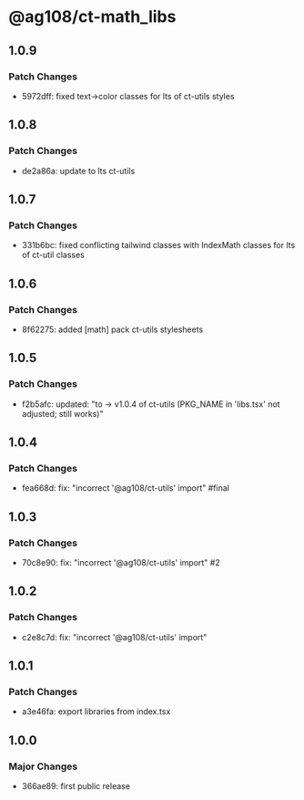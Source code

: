 # @ag108/ct-math_libs

## 1.0.9

### Patch Changes

- 5972dff: fixed text->color classes for lts of ct-utils styles

## 1.0.8

### Patch Changes

- de2a86a: update to lts ct-utils

## 1.0.7

### Patch Changes

- 331b6bc: fixed conflicting tailwind classes with IndexMath classes for lts of ct-util classes

## 1.0.6

### Patch Changes

- 8f62275: added [math] pack ct-utils stylesheets

## 1.0.5

### Patch Changes

- f2b5afc: updated: "to -> v1.0.4 of ct-utils (PKG_NAME in 'libs.tsx' not adjusted; still works)"

## 1.0.4

### Patch Changes

- fea668d: fix: "incorrect '@ag108/ct-utils' import" #final

## 1.0.3

### Patch Changes

- 70c8e90: fix: "incorrect '@ag108/ct-utils' import" #2

## 1.0.2

### Patch Changes

- c2e8c7d: fix: "incorrect '@ag108/ct-utils' import"

## 1.0.1

### Patch Changes

- a3e46fa: export libraries from index.tsx

## 1.0.0

### Major Changes

- 366ae89: first public release
